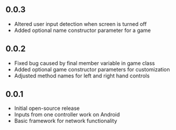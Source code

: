 ## 0.0.3

* Altered user input detection when screen is turned off
* Added optional name constructor parameter for a game

## 0.0.2

* Fixed bug caused by final member variable in game class
* Added optional game constructor parameters for customization
* Adjusted method names for left and right hand controls

## 0.0.1

* Initial open-source release
* Inputs from one controller work on Android
* Basic framework for network functionality
